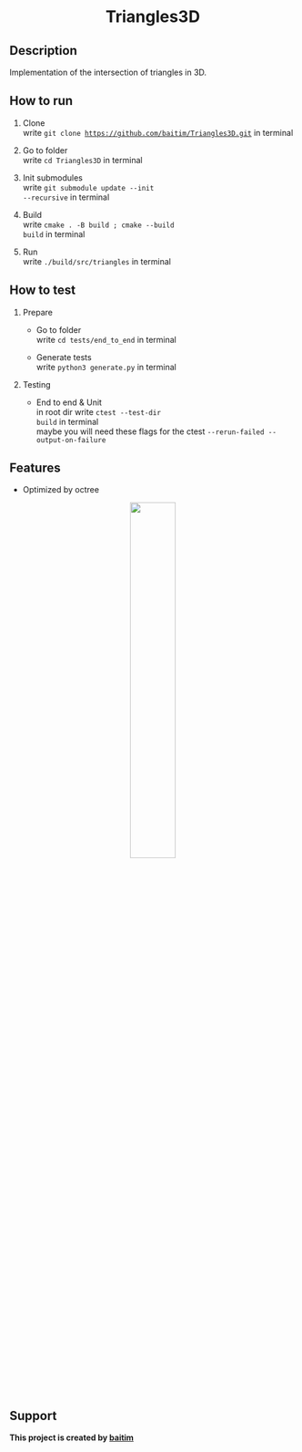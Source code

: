 <h1 align="center">Triangles3D</h1>

## Description

 Implementation of the intersection of triangles in 3D.

## How to run

1. Clone <br>
    write <code>git clone https://github.com/baitim/Triangles3D.git</code> in terminal

2. Go to folder <br>
    write <code>cd Triangles3D</code> in terminal

3. Init submodules <br>
    write <code>git submodule update --init --recursive</code> in terminal

4. Build <br>
    write <code>cmake . -B build ; cmake --build build</code> in terminal

5. Run <br>
    write <code>./build/src/triangles</code> in terminal <br>

## How to test

1. Prepare
    - Go to folder <br>
        write <code>cd tests/end_to_end</code> in terminal

    - Generate tests <br>
        write <code>python3 generate.py</code> in terminal

2. Testing
    - End to end & Unit<br>
        in root dir write <code>ctest --test-dir build</code> in terminal <br>
        maybe you will need these flags for the ctest <code>--rerun-failed --output-on-failure</code>

## Features
* Optimized by octree

<p align="center"><img src="https://github.com/baitim/Triangles3D/blob/main/images/cat.gif" width="40%"></p>

## Support
**This project is created by [baitim](https://t.me/bai_tim)**